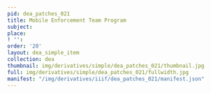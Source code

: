 ```yaml
---
pid: dea_patches_021
title: Mobile Enforcement Team Program
subject: 
place: 
! '': 
order: '20'
layout: dea_simple_item
collection: dea
thumbnail: img/derivatives/simple/dea_patches_021/thumbnail.jpg
full: img/derivatives/simple/dea_patches_021/fullwidth.jpg
manifest: "/img/derivatives/iiif/dea_patches_021/manifest.json"
---
```

